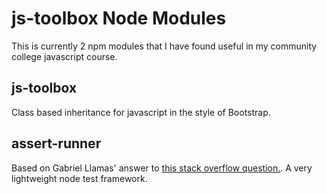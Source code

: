 js-toolbox Node Modules
=======================

This is currently 2 npm modules that I have found useful in my community college javascript course.

js-toolbox
----------

Class based inheritance for javascript in the style of Bootstrap.

assert-runner
-------------

Based on Gabriel Llamas' answer to [this stack overflow question.](http://stackoverflow.com/questions/18185144/node-js-unit-testing-in-2013). A very lightweight node test framework.
